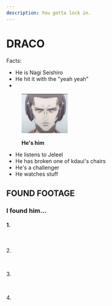 ```yaml
---
description: You gotta lock in.
---
```


# DRACO

Facts:

* He is Nagi Seishiro
* He hit it with the "yeah yeah"
*

<figure><img src="../.gitbook/assets/Screenshot 2025-02-16 143716.png" alt="" width="121"><figcaption><p><strong>He's him</strong></p></figcaption></figure>

* He listens to Jeleel
* He has broken one of kdaui's chairs
* He's a challenger
* He watches stuff

## FOUND FOOTAGE

### I found him...



#### 1.



<figure><img src="https://kdaui.github.io/images/FOUND%20FOOTAGE/FOUND%20FOOTAGE%20(1).png" alt="" width="375"><figcaption></figcaption></figure>

2\.



<figure><img src="https://kdaui.github.io/images/FOUND%20FOOTAGE/FOUND%20FOOTAGE%20(2).png" alt="" width="375"><figcaption></figcaption></figure>

3\.



<figure><img src="https://kdaui.github.io/images/FOUND%20FOOTAGE/FOUND%20FOOTAGE%20(5).png" alt=""><figcaption></figcaption></figure>

4\.



<figure><img src="https://kdaui.github.io/images/FOUND%20FOOTAGE/FOUND%20FOOTAGE%20(9).png" alt="" width="375"><figcaption></figcaption></figure>
